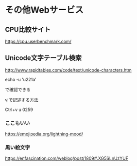 # その他Webサービス

## CPU比較サイト

https://cpu.userbenchmark.com/

## Unicode文字テーブル検索

http://www.rapidtables.com/code/text/unicode-characters.htm


echo -u 'u221a'

で確認できる


viで記述する方法

Ctrl+v u 0259

### ここもいい

https://emojipedia.org/lightning-mood/

### 黒い絵文字

https://enfascination.com/weblog/post/1809#.XG5SLnUzYUF
